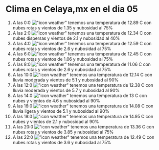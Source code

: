 # Clima en Celaya,mx en el dia 05

1. A las 0:0 !["icon weather"](http://openweathermap.org/img/w/04n.png) tenemos una temperatura de 12.89 C con nubes rotas y  vientos de 1.35 y nubosidad al 75%
1. A las 2:0 !["icon weather"](http://openweathermap.org/img/w/03n.png) tenemos una temperatura de 12.34 C con nubes dispersas y  vientos de 2.1 y nubosidad al 40%
1. A las 4:0 !["icon weather"](http://openweathermap.org/img/w/04n.png) tenemos una temperatura de 12.59 C con nubes rotas y  vientos de 2.6 y nubosidad al 75%
1. A las 6:0 !["icon weather"](http://openweathermap.org/img/w/04n.png) tenemos una temperatura de 12.45 C con nubes rotas y  vientos de 1.06 y nubosidad al 75%
1. A las 8:0 !["icon weather"](http://openweathermap.org/img/w/04d.png) tenemos una temperatura de 11.06 C con nubes rotas y  vientos de 2.6 y nubosidad al 75%
1. A las 10:0 !["icon weather"](http://openweathermap.org/img/w/10d.png) tenemos una temperatura de 12.14 C con lluvia moderada y  vientos de 5.1 y nubosidad al 90%
1. A las 12:0 !["icon weather"](http://openweathermap.org/img/w/10d.png) tenemos una temperatura de 12.38 C con lluvia moderada y  vientos de 5.7 y nubosidad al 90%
1. A las 14:0 !["icon weather"](http://openweathermap.org/img/w/04d.png) tenemos una temperatura de 13 C con nubes y  vientos de 4.6 y nubosidad al 90%
1. A las 16:0 !["icon weather"](http://openweathermap.org/img/w/10d.png) tenemos una temperatura de 14.08 C con lluvia ligera y  vientos de 5.1 y nubosidad al 90%
1. A las 18:0 !["icon weather"](http://openweathermap.org/img/w/04d.png) tenemos una temperatura de 14.95 C con nubes y  vientos de 2.1 y nubosidad al 90%
1. A las 20:0 !["icon weather"](http://openweathermap.org/img/w/04n.png) tenemos una temperatura de 13.36 C con nubes rotas y  vientos de 3.85 y nubosidad al 75%
1. A las 22:0 !["icon weather"](http://openweathermap.org/img/w/04n.png) tenemos una temperatura de 12.49 C con nubes rotas y  vientos de 3.6 y nubosidad al 75%

